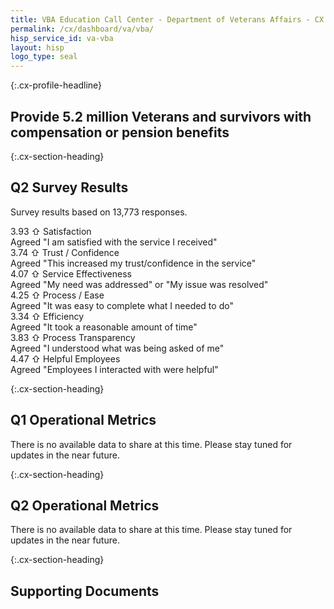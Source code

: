 ```yaml
---
title: VBA Education Call Center - Department of Veterans Affairs - CX CAP Goal Dashboard
permalink: /cx/dashboard/va/vba/
hisp_service_id: va-vba
layout: hisp
logo_type: seal
---
```


{:.cx-profile-headline}
## Provide 5.2 million Veterans and survivors with compensation or pension benefits

{:.cx-section-heading}
## Q2 Survey Results
Survey results based on 13,773 responses. 


<div class="survey-result-box">
	<div class="survey-result-stats">
		<span class="survey-avg-score">3.93</span>
		<span class="survey-trend-arrow">⇧</span>
		<span class="survey-question">Satisfaction</span>
	</div>
	<div class="survey-question-description">Agreed "I am satisfied with the service I received"</div>
</div>

<div class="survey-result-box">
	<div class="survey-result-stats">
		<span class="survey-avg-score">3.74</span>
		<span class="survey-trend-arrow">⇧</span>
		<span class="survey-question">Trust / Confidence</span>
	</div>
	<div class="survey-question-description">Agreed "This increased my trust/confidence in the service"</div>
</div>

<div class="survey-result-box">
	<div class="survey-result-stats">
		<span class="survey-avg-score">4.07</span>
		<span class="survey-trend-arrow">⇧</span>
		<span class="survey-question">Service Effectiveness</span>
	</div>
	<div class="survey-question-description">Agreed "My need was addressed" or "My issue was resolved"</div>
</div>

<div class="survey-result-box">
	<div class="survey-result-stats">
		<span class="survey-avg-score">4.25</span>
		<span class="survey-trend-arrow">⇧</span>
		<span class="survey-question">Process / Ease</span>
	</div>
	<div class="survey-question-description">Agreed "It was easy to complete what I needed to do"</div>
</div>

<div class="survey-result-box">
	<div class="survey-result-stats">
		<span class="survey-avg-score">3.34</span>
		<span class="survey-trend-arrow">⇧</span>
		<span class="survey-question">Efficiency</span>
	</div>
	<div class="survey-question-description">Agreed "It took a reasonable amount of time"</div>
</div>

<div class="survey-result-box">
	<div class="survey-result-stats">
		<span class="survey-avg-score">3.83</span>
		<span class="survey-trend-arrow">⇧</span>
		<span class="survey-question">Process Transparency</span>
	</div>
	<div class="survey-question-description">Agreed "I understood what was being asked of me"</div>
</div>


<div class="survey-result-box">
	<div class="survey-result-stats">
		<span class="survey-avg-score">4.47</span>
		<span class="survey-trend-arrow">⇧</span>
		<span class="survey-question">Helpful Employees</span>
	</div>
	<div class="survey-question-description">Agreed "Employees I interacted with were helpful"</div>
</div>



{:.cx-section-heading}
## Q1 Operational Metrics

There is no available data to share at this time. Please stay tuned for updates in the near future.

{:.cx-section-heading}
## Q2 Operational Metrics

There is no available data to share at this time. Please stay tuned for updates in the near future.

{:.cx-section-heading}
## Supporting Documents
